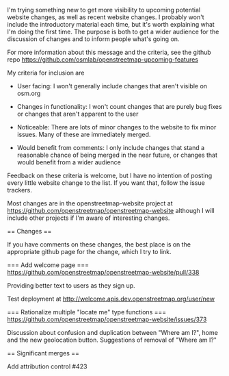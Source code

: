 I'm trying something new to get more visibility to upcoming potential 
website changes, as well as recent website changes. I probably won't 
include the introductory material each time, but it's worth explaining 
what I'm doing the first time. The purpose is both to get a wider 
audience for the discussion of changes and to inform people what's going 
on. 

For more information about this message and the criteria, see the github 
repo https://github.com/osmlab/openstreetmap-upcoming-features

My criteria for inclusion are 

* User facing: I won't generally include changes that aren't visible on 
osm.org 

* Changes in functionality: I won't count changes that are purely bug 
fixes or changes that aren't apparent to the user 

* Noticeable: There are lots of minor changes to the website to fix 
minor issues. Many of these are immediately merged. 

* Would benefit from comments: I only include changes that stand a 
reasonable chance of being merged in the near future, or changes that 
would benefit from a wider audience 

Feedback on these criteria is welcome, but I have no intention of 
posting every little website change to the list. If you want that, 
follow the issue trackers. 

Most changes are in the openstreetmap-website project at 
https://github.com/openstreetmap/openstreetmap-website although I will 
include other projects if I'm aware of interesting changes. 

== Changes == 

If you have comments on these changes, the best place is on the 
appropriate github page for the change, which I try to link.

=== Add welcome page ===
https://github.com/openstreetmap/openstreetmap-website/pull/338 

Providing better text to users as they sign up. 

Test deployment at http://welcome.apis.dev.openstreetmap.org/user/new 

=== Rationalize multiple "locate me" type functions ===
https://github.com/openstreetmap/openstreetmap-website/issues/373 

Discussion about confusion and duplication between "Where am I?", home 
and the new geolocation button. Suggestions of removal of "Where am I?" 

== Significant merges == 

Add attribution control #423 
